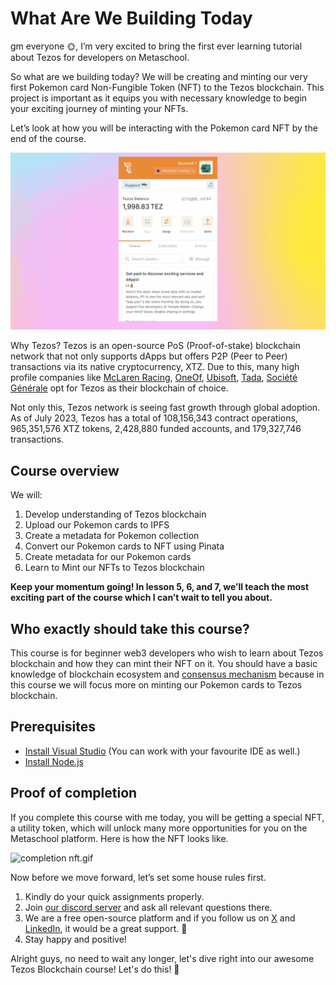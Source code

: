 # What Are We Building Today

gm everyone 🌞, I’m very excited to bring the first ever learning tutorial about Tezos for developers on Metaschool.

So what are we building today? We will be creating and minting our very first Pokemon card Non-Fungible Token (NFT) to the Tezos blockchain. This project is important as it equips you with necessary knowledge to begin your exciting journey of minting your NFTs.

Let’s look at how you will be interacting with the Pokemon card NFT by the end of the course.

![explore nft](https://github.com/0xmetaschool/Learning-Projects/blob/main/assests_for_all/assets_for_tezos/What%20Are%20We%20Building%20Today/explore%20nft.webp?raw=true)

Why Tezos? Tezos is an open-source PoS (Proof-of-stake) blockchain network that not only supports dApps but offers P2P (Peer to Peer) transactions via its native cryptocurrency, XTZ. Due to this, many high profile companies like [McLaren Racing](https://www.mclaren.com/racing/partners/tezos/mclaren-racing-announces-new-multi-year-technical-partnership-with-tezos/), [OneOf](https://www.rollingstone.com/pro/news/oneof-nft-marketplace-quincy-jones-whitney-houston-tlc-doja-cat-crypto-1173557/), [Ubisoft](https://newsroom.ubisoft-press.com/ubisoft-schliesst-sich-als-corporate-baker-dem-tezos-ecosystem-an), [Tada](https://www.prnewswire.com/in/news-releases/blockchain-ride-hailing-app-tada-moves-to-greener-tezos-technology-838927572.html), [Société Générale](https://www.societegenerale.com/en/news/press-release/first-structured-product-public-blockchain) opt for Tezos as their blockchain of choice.

Not only this, Tezos network is seeing fast growth through global adoption. As of July 2023, Tezos has a total of 108,156,343 contract operations, 965,351,576 XTZ tokens, 2,428,880 funded accounts, and 179,327,746 transactions.

## Course overview

We will:

1. Develop understanding of Tezos blockchain
2. Upload our Pokemon cards to IPFS
3. Create a metadata for Pokemon collection
4. Convert our Pokemon cards to NFT using Pinata
5. Create metadata for our Pokemon cards
6. Learn to Mint our NFTs to Tezos blockchain

**Keep your momentum going! In lesson 5, 6, and 7, we’ll teach the most exciting part of the course which I can’t wait to tell you about.**

## Who exactly should take this course?

This course is for beginner web3 developers who wish to learn about Tezos blockchain and how they can mint their NFT on it. You should have a basic knowledge of blockchain ecosystem and [consensus mechanism](https://metaschool.so/articles/consensus-mechanism-meaning/) because in this course we will focus more on minting our Pokemon cards to Tezos blockchain.

## Prerequisites

- [Install Visual Studio](https://code.visualstudio.com/download) (You can work with your favourite IDE as well.)
- [Install Node.js](https://nodejs.org/en)

## Proof of completion

If you complete this course with me today, you will be getting a special NFT, a utility token, which will unlock many more opportunities for you on the Metaschool platform. Here is how the NFT looks like.

![completion nft.gif](https://github.com/0xmetaschool/Learning-Projects/blob/main/assests_for_all/Completion%20NFT.webp?raw=true)


Now before we move forward, let’s set some house rules first.
1. Kindly do your quick assignments properly.
2. Join [our discord server](https://discord.gg/vbVMUwXWgc) and ask all relevant questions there.
3. We are a free open-source platform and if you follow us on [X](https://bit.ly/poke-tezos-twitter) and [LinkedIn](https://bit.ly/poke-tezos-linkedin), it would be a great support.  🫣
4. Stay happy and positive!


Alright guys, no need to wait any longer, let's dive right into our awesome Tezos Blockchain course! Let's do this! 🙌
